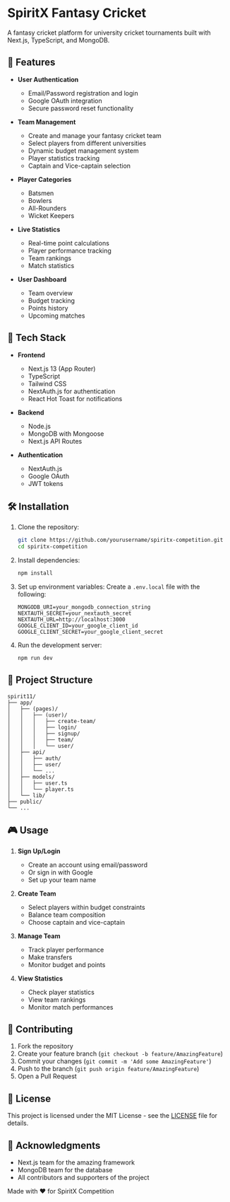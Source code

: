 # SpiritX Fantasy Cricket

A fantasy cricket platform for university cricket tournaments built with Next.js, TypeScript, and MongoDB.

## 🎯 Features

- **User Authentication**
  - Email/Password registration and login
  - Google OAuth integration
  - Secure password reset functionality

- **Team Management**
  - Create and manage your fantasy cricket team
  - Select players from different universities
  - Dynamic budget management system
  - Player statistics tracking
  - Captain and Vice-captain selection

- **Player Categories**
  - Batsmen
  - Bowlers
  - All-Rounders
  - Wicket Keepers

- **Live Statistics**
  - Real-time point calculations
  - Player performance tracking
  - Team rankings
  - Match statistics

- **User Dashboard**
  - Team overview
  - Budget tracking
  - Points history
  - Upcoming matches

## 🚀 Tech Stack

- **Frontend**
  - Next.js 13 (App Router)
  - TypeScript
  - Tailwind CSS
  - NextAuth.js for authentication
  - React Hot Toast for notifications

- **Backend**
  - Node.js
  - MongoDB with Mongoose
  - Next.js API Routes

- **Authentication**
  - NextAuth.js
  - Google OAuth
  - JWT tokens

## 🛠️ Installation

1. Clone the repository:
   ```bash
   git clone https://github.com/yourusername/spiritx-competition.git
   cd spiritx-competition
   ```

2. Install dependencies:
   ```bash
   npm install
   ```

3. Set up environment variables:
   Create a `.env.local` file with the following:
   ```env
   MONGODB_URI=your_mongodb_connection_string
   NEXTAUTH_SECRET=your_nextauth_secret
   NEXTAUTH_URL=http://localhost:3000
   GOOGLE_CLIENT_ID=your_google_client_id
   GOOGLE_CLIENT_SECRET=your_google_client_secret
   ```

4. Run the development server:
   ```bash
   npm run dev
   ```

## 📝 Project Structure

```
spirit11/
├── app/
│   ├── (pages)/
│   │   ├── (user)/
│   │   │   ├── create-team/
│   │   │   ├── login/
│   │   │   ├── signup/
│   │   │   ├── team/
│   │   │   └── user/
│   ├── api/
│   │   ├── auth/
│   │   ├── user/
│   │   └── ...
│   ├── models/
│   │   ├── user.ts
│   │   └── player.ts
│   └── lib/
├── public/
└── ...
```

## 🎮 Usage

1. **Sign Up/Login**
   - Create an account using email/password
   - Or sign in with Google
   - Set up your team name

2. **Create Team**
   - Select players within budget constraints
   - Balance team composition
   - Choose captain and vice-captain

3. **Manage Team**
   - Track player performance
   - Make transfers
   - Monitor budget and points

4. **View Statistics**
   - Check player statistics
   - View team rankings
   - Monitor match performances

## 👥 Contributing

1. Fork the repository
2. Create your feature branch (`git checkout -b feature/AmazingFeature`)
3. Commit your changes (`git commit -m 'Add some AmazingFeature'`)
4. Push to the branch (`git push origin feature/AmazingFeature`)
5. Open a Pull Request

## 📄 License

This project is licensed under the MIT License - see the [LICENSE](LICENSE) file for details.

## 🙏 Acknowledgments

- Next.js team for the amazing framework
- MongoDB team for the database
- All contributors and supporters of the project


Made with ❤️ for SpiritX Competition
